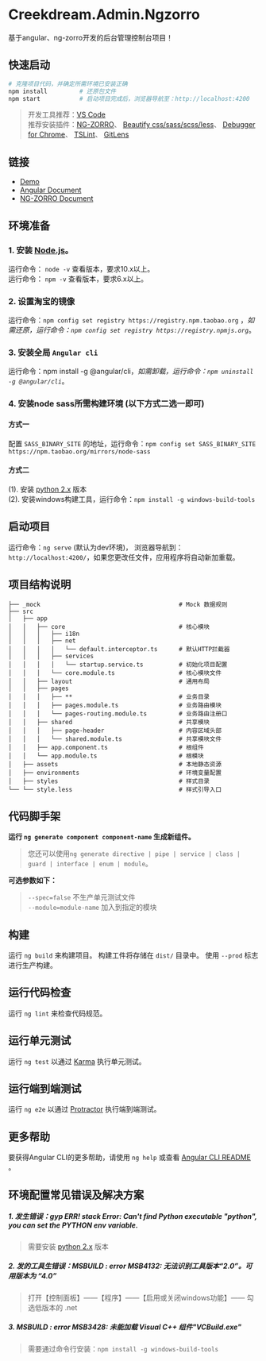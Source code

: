 # Creekdream.Admin.Ngzorro

基于angular、ng-zorro开发的后台管理控制台项目！

## 快速启动

``` bash
# 克隆项目代码，并确定所需环境已安装正确
npm install         # 还原包文件
npm start           # 启动项目完成后，浏览器导航至：http://localhost:4200 
```

> 开发工具推荐：[VS Code](https://code.visualstudio.com)  
> 推荐安装插件：[NG-ZORRO](https://marketplace.visualstudio.com/items?itemName=cipchk.ng-zorro-vscode)、
[Beautify css/sass/scss/less](https://marketplace.visualstudio.com/items?itemName=michelemelluso.code-beautifier)、
[Debugger for Chrome](https://marketplace.visualstudio.com/items?itemName=msjsdiag.debugger-for-chrome)、
[TSLint](https://marketplace.visualstudio.com/items?itemName=ms-vscode.vscode-typescript-tslint-plugin)、
[GitLens](https://marketplace.visualstudio.com/items?itemName=eamodio.gitlens)

## 链接

* [Demo](https://zengqinglei.github.io/creekdream-admin-ngzorro/)
* [Angular Document](https://zengqinglei.github.io/creekdream-admin-ngzorro/)
* [NG-ZORRO Document](https://www.angular.cn/guide/quickstart)

## 环境准备

### 1. 安装 [Node.js](https://nodejs.org/en/download/)。

运行命令： `node -v` 查看版本，要求10.x以上。  
运行命令： `npm -v` 查看版本，要求6.x以上。

### 2. 设置淘宝的镜像

运行命令：`npm config set registry https://registry.npm.taobao.org` ，*如需还原，运行命令：`npm config set registry https://registry.npmjs.org`*。

### 3. 安装全局 `Angular cli`

运行命令：npm install -g @angular/cli，*如需卸载，运行命令：`npm uninstall -g @angular/cli`*。

### 4. 安装node sass所需构建环境 (以下方式二选一即可)

#### 方式一

配置 `SASS_BINARY_SITE` 的地址，运行命令：`npm config set SASS_BINARY_SITE https://npm.taobao.org/mirrors/node-sass`

#### 方式二

(1). 安装 [python 2.x](https://www.python.org/downloads/) 版本  
(2). 安装windows构建工具，运行命令：`npm install -g windows-build-tools`

## 启动项目

运行命令：`ng serve` (默认为dev环境)， 浏览器导航到：`http://localhost:4200/`，如果您更改任文件，应用程序将自动新加重载。

## 项目结构说明

``` code
├── _mock                                       # Mock 数据规则
├── src
│   ├── app
│   │   ├── core                                # 核心模块
│   │   │   ├── i18n
│   │   │   ├── net
│   │   │   │   └── default.interceptor.ts      # 默认HTTP拦截器
│   │   │   ├── services
│   │   │   │   └── startup.service.ts          # 初始化项目配置
│   │   │   └── core.module.ts                  # 核心模块文件
│   │   ├── layout                              # 通用布局
│   │   ├── pages
│   │   │   ├── **                              # 业务目录
│   │   │   ├── pages.module.ts                 # 业务路由模块
│   │   │   └── pages-routing.module.ts         # 业务路由注册口
│   │   ├── shared                              # 共享模块
│   │   │   ├── page-header                     # 内容区域头部
│   │   │   └── shared.module.ts                # 共享模块文件
│   │   ├── app.component.ts                    # 根组件
│   │   └── app.module.ts                       # 根模块
│   ├── assets                                  # 本地静态资源
│   ├── environments                            # 环境变量配置
│   ├── styles                                  # 样式目录
└── └── style.less                              # 样式引导入口
```

## 代码脚手架

**运行 `ng generate component component-name` 生成新组件。**  
> 您还可以使用`ng generate directive | pipe | service | class | guard | interface | enum | module`。

**可选参数如下：**  
> `--spec=false` 不生产单元测试文件  
> `--module=module-name` 加入到指定的模块

## 构建

运行 `ng build` 来构建项目。 构建工件将存储在 `dist/` 目录中。 使用 `--prod` 标志进行生产构建。

## 运行代码检查

运行 `ng lint` 来检查代码规范。

## 运行单元测试

运行 `ng test` 以通过 [Karma](https://karma-runner.github.io) 执行单元测试。

## 运行端到端测试

运行 `ng e2e` 以通过 [Protractor](http://www.protractortest.org/) 执行端到端测试。

## 更多帮助

要获得Angular CLI的更多帮助，请使用 `ng help` 或查看 [Angular CLI README](https://github.com/angular/angular-cli/blob/master/README.md) 。

## 环境配置常见错误及解决方案

##### 1. 发生错误：gyp ERR! stack Error: Can't find Python executable "python", you can set the PYTHON env variable.

> 需要安装 [python 2.x](https://www.python.org/downloads/) 版本

##### 2. 发的工具生错误：MSBUILD : error MSB4132: 无法识别工具版本“2.0”。可用版本为 “4.0”

> 打开【控制面板】——【程序】——【启用或关闭windows功能】—— 勾选低版本的 .net

##### 3. MSBUILD : error MSB3428: 未能加载 Visual C++ 组件"VCBuild.exe"

> 需要通过命令行安装：`npm install -g windows-build-tools`
